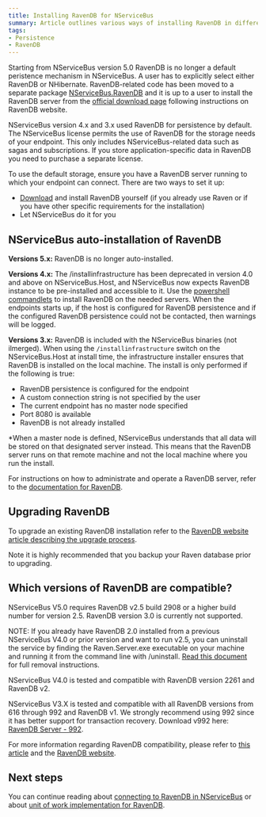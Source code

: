 ```yaml
---
title: Installing RavenDB for NServiceBus
summary: Article outlines various ways of installing RavenDB in different versions of NServiceBus. As of version 5 it is mostly obsolete due to the fact that RavenDB is no longer part of the core.
tags:
- Persistence
- RavenDB
---
```


Starting from NServiceBus version 5.0 RavenDB is no longer a default peristence mechanism in NServiceBus. A user has to explicitly select either RavenDB or NHibernate. RavenDB-related code has been moved to a separate package [NServiceBus.RavenDB](https://www.nuget.org/packages/NServiceBus.RavenDB) and it is up to a user to install the RavenDB server from the [official download page](http://ravendb.net/download) following instructions on RavenDB website.

NServiceBus version 4.x and 3.x used RavenDB for persistence by default. The NServiceBus license permits the use of RavenDB for the storage needs of your endpoint. This only includes NServiceBus-related data such as sagas and subscriptions. If you store application-specific data in RavenDB you need to purchase a separate license.

To use the default storage, ensure you have a RavenDB server running to which your endpoint can connect. There are two ways to set it up:

-   [Download](http://ravendb.net/download) and install RavenDB yourself (if you already use Raven or if you have other specific requirements for the installation)
-   Let NServiceBus do it for you

## NServiceBus auto-installation of RavenDB

**Versions 5.x:** RavenDB is no longer auto-installed.

**Versions 4.x:** The /installinfrastructure has been deprecated in version 4.0 and above on NServiceBus.Host, and NServiceBus now expects RavenDB instance to be pre-installed and accessible to it. Use the [powershell commandlets](managing-nservicebus-using-powershell.md) to install RavenDB on the needed servers. When the endpoints starts up, if the host is configured for RavenDB persistence and if the configured RavenDB persistence could not be contacted, then warnings will be logged.

**Versions 3.x:** RavenDB is included with the NServiceBus binaries (not ilmerged). When using the `/installinfrastructure` switch on the NServiceBus.Host at install time, the infrastructure installer ensures that RavenDB is installed on the local machine. The install is only performed if the following is true:

-   RavenDB persistence is configured for the endpoint
-   A custom connection string is not specified by the user
-   The current endpoint has no master node specified
-   Port 8080 is available
-   RavenDB is not already installed

\*When a master node is defined, NServiceBus understands that all data will be stored on that designated server  instead. This means that the RavenDB server runs on that remote machine and not the local machine where you run the install.

For instructions on how to administrate and operate a RavenDB server, refer to the [documentation for RavenDB](http://ravendb.net/docs/server/administration).

## Upgrading RavenDB

To upgrade an existing RavenDB installation refer to the [RavenDB website article describing the upgrade process](http://ravendb.net/docs/2.0/server/administration/upgrade).

Note it is highly recommended that you backup your Raven database prior to upgrading.

## Which versions of RavenDB are compatible?

NServiceBus V5.0 requires RavenDB v2.5 build 2908 or a higher build number for version 2.5. RavenDB version 3.0 is currently not supported.  

NOTE: If you already have RavenDB 2.0 installed from a previous NServiceBus V4.0 or prior version and want to run v2.5, you can uninstall the service by finding the Raven.Server.exe executable on your machine and running it from the command line with /uninstall. [Read this document](using-ravendb-uninstalling-v4.md) for full removal instructions.

NServiceBus V4.0 is tested and compatible with RavenDB version 2261 and RavenDB v2.

NServiceBus V3.X is tested and compatible with all RavenDB versions from 616 through 992 and RavenDB v1. We strongly recommend using 992 since it has better support for transaction recovery. Download v992 here: [RavenDB Server - 992](http://hibernatingrhinos.com/builds/ravendb-stable-v1.0/992).

For more information regarding RavenDB compatibility, please refer to [this article](ravendb/version-compatibility.md) and the [RavenDB website](http://ravendb.net/docs/2.0/client-api/backward-compatibility).

## Next steps

You can continue reading about [connecting to RavenDB in NServiceBus](using-ravendb-in-nservicebus-connecting.md) or about [unit of work implementation for RavenDB](unit-of-work-implementation-for-ravendb.md).

